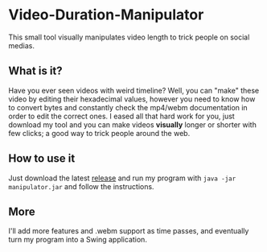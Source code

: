 # Video-Duration-Manipulator
This small tool visually manipulates video length to trick people on social medias.

## What is it?
Have you ever seen videos with weird timeline? Well, you can "make" these video by editing their hexadecimal values, however you need to know how to convert bytes and constantly check the mp4/webm documentation in order to edit the correct ones. I eased all that hard work for you, just download my tool and you can make videos **visually** longer or shorter with few clicks; a good way to trick people around the web.

## How to use it
Just download the latest [release](https://github.com/Odex64/Video-Duration-Manipulator/releases) and run my program with `java -jar manipulator.jar` and follow the instructions.

## More
I'll add more features and .webm support as time passes, and eventually turn my program into a Swing application.
